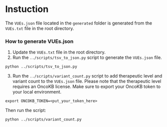 # Instuction
The `VUEs.json` file located in the `generated` folder is generated from the `VUEs.txt` file in the root directory. 

### How to generate VUEs.json
1. Update the `VUEs.txt` file in the root directory.
2. Run the `../scripts/tsv_to_json.py` script to generate the `VUEs.json` file.
```
python ../scripts/tsv_to_json.py
```
3. Run the `../scripts/variant_count.py` script to add therapeutic level and variant count to the `VUEs.json` file. Please note that the therapeutic level requires an OncoKB license. Make sure to export your OncoKB token to your local environment.
```
export ONCOKB_TOKEN=<put_your_token_here>
```
Then run the script:
```
python ../scripts/variant_count.py
```


